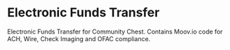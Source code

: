 # Electronic Funds Transfer
Electronic Funds Transfer for Community Chest. Contains Moov.io code for ACH, Wire, Check Imaging and OFAC compliance. 
